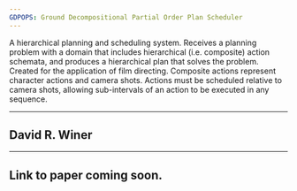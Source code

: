 ```yaml
---
GDPOPS: Ground Decompositional Partial Order Plan Scheduler
---
```


A hierarchical planning and scheduling system. Receives a planning problem with a domain that includes hierarchical (i.e. composite) action schemata, and produces a hierarchical plan that solves the problem. Created for the application of film directing. Composite actions represent character actions and camera shots. Actions must be scheduled relative to camera shots, allowing sub-intervals of an action to be executed in any sequence.

---
David R. Winer
---

---
Link to paper coming soon. 
---
